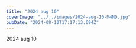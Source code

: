 ```yaml
---
title: "2024 aug 10"
coverImage: "../../images/2024-aug-10-M4ND.jpg"
pubDate: "2024-08-10T17:17:13.694Z"
---
```


2024 aug 10
